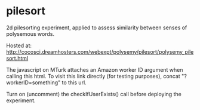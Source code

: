 # pilesort
2d pilesorting experiment, applied to assess similarity between senses of polysemous words.

Hosted at:
http://cocosci.dreamhosters.com/webexpt/polysemy/pilesort/polysemy_pilesort.html

The javascript on MTurk attaches an Amazon worker ID argument when calling this html.
To visit this link directly (for testing purposes), concat "?workerID=something" to this url.

Turn on (uncomment) the checkIfUserExists() call before deploying the experiment.
